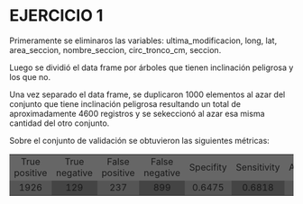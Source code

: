 # EJERCICIO 1

Primeramente se eliminaros las variables: ultima_modificacion, long, lat, area_seccion, nombre_seccion, circ_tronco_cm, seccion. 

Luego se dividió el data frame por árboles que tienen inclinación peligrosa y los que no.

Una vez separado el data frame, se duplicaron 1000 elementos al azar del conjunto que tiene inclinación peligrosa resultando un total de aproximadamente 4600 registros y se sekeccionó al azar esa misma cantidad del otro conjunto.

Sobre el conjunto de validación se obtuvieron las siguientes métricas:

<table class="default">
  <colgroup bgcolor="#555555">
  <colgroup bgcolor="#444444">
  <colgroup bgcolor="#555555">
  <colgroup bgcolor="#444444">
  <colgroup bgcolor="#555555">
  <colgroup bgcolor="#444444">
  <colgroup bgcolor="#555555">
  <colgroup bgcolor="#444444">
  <tr bgcolor="#666666">
    <td align="center">True positive</td>
    <td align="center">True negative</td>
    <td align="center">False positive</td>
    <td align="center">False negative</td>
    <td align="center">Specifity</td>
    <td align="center">Sensitivity</td>
    <td align="center">Accuracy</td>
    <td align="center">Precision</td>
  </tr>
  <tr>
    <td align="center">1926</td>
    <td align="center">129</td>
    <td align="center">237</td>
    <td align="center">899</td>
    <td align="center">0.6475</td>
    <td align="center">0.6818</td>
    <td align="center">0.6778</td>
    <td align="center">0.9372</td>
  </tr>
</table>

